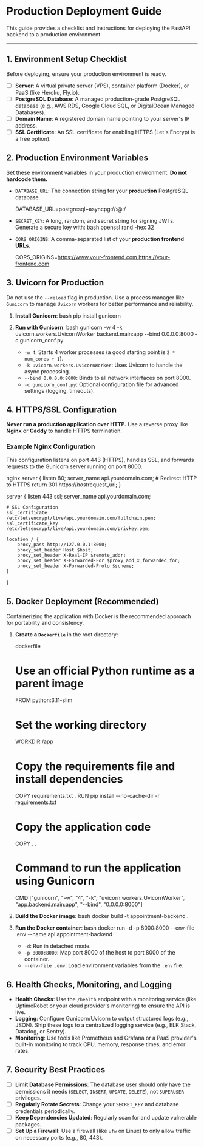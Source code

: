 # Production Deployment Guide

This guide provides a checklist and instructions for deploying the FastAPI backend to a production environment.

---

## 1. Environment Setup Checklist

Before deploying, ensure your production environment is ready.

-   [ ] **Server**: A virtual private server (VPS), container platform (Docker), or PaaS (like Heroku, Fly.io).
-   [ ] **PostgreSQL Database**: A managed production-grade PostgreSQL database (e.g., AWS RDS, Google Cloud SQL, or DigitalOcean Managed Databases).
-   [ ] **Domain Name**: A registered domain name pointing to your server's IP address.
-   [ ] **SSL Certificate**: An SSL certificate for enabling HTTPS (Let's Encrypt is a free option).

## 2. Production Environment Variables

Set these environment variables in your production environment. **Do not hardcode them.**

-   `DATABASE_URL`: The connection string for your **production** PostgreSQL database.
    
    DATABASE_URL=postgresql+asyncpg://<user>:<password>@<host>:<port>/<dbname>
    
-   `SECRET_KEY`: A long, random, and secret string for signing JWTs. Generate a secure key with:
    bash
    openssl rand -hex 32
    
-   `CORS_ORIGINS`: A comma-separated list of your **production frontend URLs**.
    
    CORS_ORIGINS=https://www.your-frontend.com,https://your-frontend.com
    

## 3. Uvicorn for Production

Do not use the `--reload` flag in production. Use a process manager like `Gunicorn` to manage `Uvicorn` workers for better performance and reliability.

1.  **Install Gunicorn**:
    bash
    pip install gunicorn
    
2.  **Run with Gunicorn**:
    bash
    gunicorn -w 4 -k uvicorn.workers.UvicornWorker backend.main:app --bind 0.0.0.0:8000 -c gunicorn_conf.py
    
    -   `-w 4`: Starts 4 worker processes (a good starting point is `2 * num_cores + 1`).
    -   `-k uvicorn.workers.UvicornWorker`: Uses Uvicorn to handle the async processing.
    -   `--bind 0.0.0.0:8000`: Binds to all network interfaces on port 8000.
    -   `-c gunicorn_conf.py`: Optional configuration file for advanced settings (logging, timeouts).

## 4. HTTPS/SSL Configuration

**Never run a production application over HTTP.** Use a reverse proxy like **Nginx** or **Caddy** to handle HTTPS termination.

### Example Nginx Configuration

This configuration listens on port 443 (HTTPS), handles SSL, and forwards requests to the Gunicorn server running on port 8000.

nginx
server {
    listen 80;
    server_name api.yourdomain.com;
    # Redirect HTTP to HTTPS
    return 301 https://$host$request_uri;
}

server {
    listen 443 ssl;
    server_name api.yourdomain.com;

    # SSL Configuration
    ssl_certificate /etc/letsencrypt/live/api.yourdomain.com/fullchain.pem;
    ssl_certificate_key /etc/letsencrypt/live/api.yourdomain.com/privkey.pem;

    location / {
        proxy_pass http://127.0.0.1:8000;
        proxy_set_header Host $host;
        proxy_set_header X-Real-IP $remote_addr;
        proxy_set_header X-Forwarded-For $proxy_add_x_forwarded_for;
        proxy_set_header X-Forwarded-Proto $scheme;
    }
}


## 5. Docker Deployment (Recommended)

Containerizing the application with Docker is the recommended approach for portability and consistency.

1.  **Create a `Dockerfile`** in the root directory:

    dockerfile
    # Use an official Python runtime as a parent image
    FROM python:3.11-slim

    # Set the working directory
    WORKDIR /app

    # Copy the requirements file and install dependencies
    COPY requirements.txt .
    RUN pip install --no-cache-dir -r requirements.txt

    # Copy the application code
    COPY . .

    # Command to run the application using Gunicorn
    CMD ["gunicorn", "-w", "4", "-k", "uvicorn.workers.UvicornWorker", "app.backend.main:app", "--bind", "0.0.0.0:8000"]
    

2.  **Build the Docker image**:
    bash
    docker build -t appointment-backend .
    

3.  **Run the Docker container**:
    bash
    docker run -d -p 8000:8000 --env-file .env --name api appointment-backend
    
    -   `-d`: Run in detached mode.
    -   `-p 8000:8000`: Map port 8000 of the host to port 8000 of the container.
    -   `--env-file .env`: Load environment variables from the `.env` file.

## 6. Health Checks, Monitoring, and Logging

-   **Health Checks**: Use the `/health` endpoint with a monitoring service (like UptimeRobot or your cloud provider's monitoring) to ensure the API is live.
-   **Logging**: Configure Gunicorn/Uvicorn to output structured logs (e.g., JSON). Ship these logs to a centralized logging service (e.g., ELK Stack, Datadog, or Sentry).
-   **Monitoring**: Use tools like Prometheus and Grafana or a PaaS provider's built-in monitoring to track CPU, memory, response times, and error rates.

## 7. Security Best Practices

-   [ ] **Limit Database Permissions**: The database user should only have the permissions it needs (`SELECT`, `INSERT`, `UPDATE`, `DELETE`), not `SUPERUSER` privileges.
-   [ ] **Regularly Rotate Secrets**: Change your `SECRET_KEY` and database credentials periodically.
-   [ ] **Keep Dependencies Updated**: Regularly scan for and update vulnerable packages.
-   [ ] **Set Up a Firewall**: Use a firewall (like `ufw` on Linux) to only allow traffic on necessary ports (e.g., 80, 443).
